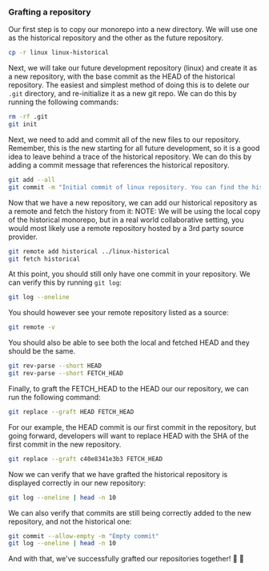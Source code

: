 ### Grafting a repository
Our first step is to copy our monorepo into a new directory. We will use one as the historical repository and the other as the future repository.

```bash
cp -r linux linux-historical
```

Next, we will take our future development repository (linux) and create it as a new repository, with the base commit as the HEAD of the historical repository. The easiest and simplest method of doing this is to delete our `.git` directory, and re-initialize it as a new git repo. We can do this by running the following commands:

```bash
rm -rf .git
git init
```

Next, we need to add and commit all of the new files to our repository. Remember, this is the new starting for all future development, so it is a good idea to leave behind a trace of the historical repository. We can do this by adding a commit message that references the historical repository. 

```bash
git add --all
git commit -m "Initial commit of linux repository. You can find the historical repository at https://github.com/torvalds/linux"
```

Now that we have a new repository, we can add our historical repository as a remote and fetch the history from it:
NOTE: We will be using the local copy of the historical monorepo, but in a real world collaborative setting, you would most likely use a remote repository hosted by a 3rd party source provider.

```bash
git remote add historical ../linux-historical
git fetch historical
```

At this point, you should still only have one commit in your repository. We can verify this by running `git log`:

```bash
git log --oneline
```

You should however see your remote repository listed as a source:
```bash
git remote -v
```

You should also be able to see both the local and fetched HEAD and they should be the same.
```bash
git rev-parse --short HEAD
git rev-parse --short FETCH_HEAD
```

Finally, to graft the FETCH_HEAD to the HEAD our our repository, we can run the following command:

```bash
git replace --graft HEAD FETCH_HEAD
```

For our example, the HEAD commit is our first commit in the repository, but going forward, developers will want to replace HEAD with the SHA of the first commit in the new repository. 
```bash
git replace --graft c40e8341e3b3 FETCH_HEAD
```

Now we can verify that we have grafted the historical repository is displayed correctly in our new repository:
```bash
git log --oneline | head -n 10
```

We can also verify that commits are still being correctly added to the new repository, and not the historical one:
```bash
git commit --allow-empty -m "Empty commit"
git log --oneline | head -n 10
```

And with that, we've successfully grafted our repositories together! :tada: :tada:
